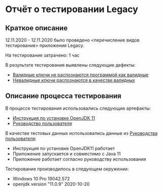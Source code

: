 # Отчёт о тестировании Legacy

## Краткое описание

12.11.2020 - 12.11.2020 было проведено <перечисление видов тестирование> приложения Legacy.

На тестирование затрачено: 1 час

В результате тестирования выявлены следующие дефекты:
* [Валидные ключи не распознаются программой как валидные](https://github.com/ugfan13/Java1.1/issues/1#issue-741564091)
* [Невалидные ключи распознаются в качестве валидных](https://github.com/ugfan13/Java1.1/issues/2#issue-741566198)

## Описание процесса тестирования

В процессе тестирования использовались следующие артефакты:
* [Инструкция по установке OpenJDK 11](https://github.com/netology-code/javaqa-homeworks/blob/master/intro/openjdk11-manual.md)
* [Руководство пользователя](https://github.com/netology-code/javaqa-homeworks/blob/master/intro/openjdk11-manual.md)


В качестве тестовых данных использовались данные из [Руководства пользователя](https://github.com/netology-code/javaqa-homeworks/blob/master/intro/openjdk11-manual.md):

* Инструкция по установке OpenJDK11 работает
* Приложение запускается и совместимо с Java 11
* Приложение работает согласно руководству использования

Тестирование производилось в следующем окружении:
* Windows 10 Pro 19042.572
* openjdk version "11.0.9" 2020-10-20